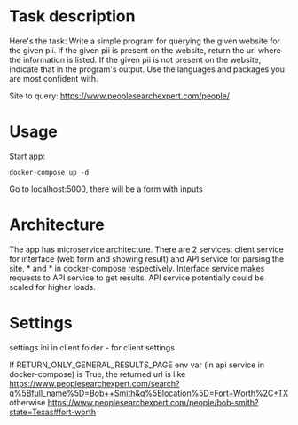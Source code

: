 # Task description

Here's the task: Write a simple program for querying the given website for the given pii. If the given pii is present on the website, return the url where the information is listed. If the given pii is not present on the website, indicate that in the program's output. Use the languages and packages you are most confident with.

Site to query: https://www.peoplesearchexpert.com/people/


# Usage

Start app:

```
docker-compose up -d
```

Go to localhost:5000, there will be a form with inputs



# Architecture

The app has microservice architecture. There are 2 services: client service for interface (web form and showing result) and API service for parsing the site, * and * in docker-compose respectively. Interface service makes requests to API service to get results.
API service potentially could be scaled for higher loads.



# Settings


settings.ini in client folder - for client settings


If RETURN_ONLY_GENERAL_RESULTS_PAGE env var (in api service in docker-compose) is True, the returned url is like https://www.peoplesearchexpert.com/search?q%5Bfull_name%5D=Bob++Smith&q%5Blocation%5D=Fort+Worth%2C+TX otherwise https://www.peoplesearchexpert.com/people/bob-smith?state=Texas#fort-worth
